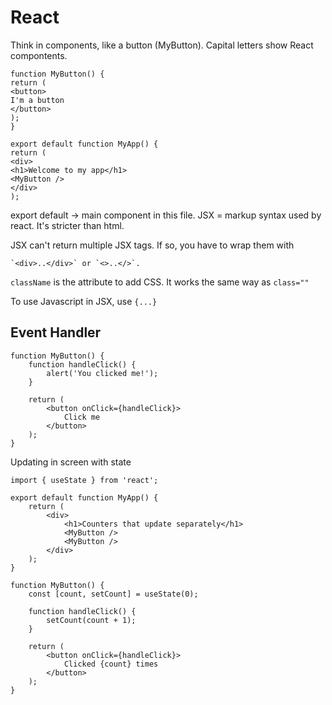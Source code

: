 # React

Think in components, like a button (MyButton). Capital letters show React compontents.

    function MyButton() {
    return (
    <button>
    I'm a button
    </button>
    );
    }
    
    export default function MyApp() {
    return (
    <div>
    <h1>Welcome to my app</h1>
    <MyButton />
    </div>
    );

export default -> main component in this file.
JSX = markup syntax used by react. It's stricter than html.

JSX can't return multiple JSX tags. If so, you have to wrap them
with 

    `<div>..</div>` or `<>..</>`.

`className` is the attribute to add CSS. It works the same 
way as `class=""`

To use Javascript in JSX, use `{...}`

## Event Handler

    function MyButton() {
        function handleClick() {
            alert('You clicked me!');
        }

        return (
            <button onClick={handleClick}>
                Click me
            </button>
        );
    }

Updating in screen with state

    import { useState } from 'react';
    
    export default function MyApp() {
        return (
            <div>
                <h1>Counters that update separately</h1>
                <MyButton />
                <MyButton />
            </div>
        );
    }
    
    function MyButton() {
        const [count, setCount] = useState(0);
    
        function handleClick() {
            setCount(count + 1);
        }
    
        return (
            <button onClick={handleClick}>
                Clicked {count} times
            </button>
        );
    }

